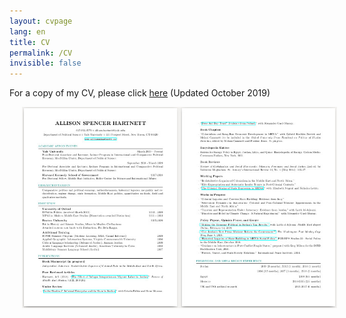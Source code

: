 ```yaml
---
layout: cvpage
lang: en
title: CV
permalink: /CV
invisible: false
---
```


For a copy of my CV, please click [here](/assets/Hartnett_CV_October2019.pdf) (Updated October 2019)

<center>
<a href="/assets/Hartnett_CV_October2019.pdf" rel="Hartnett CV" style="text-decoration: none">
    <img src="/assets/smallcv.jpg" width="700" hspace="20" />
</a>
</center>


